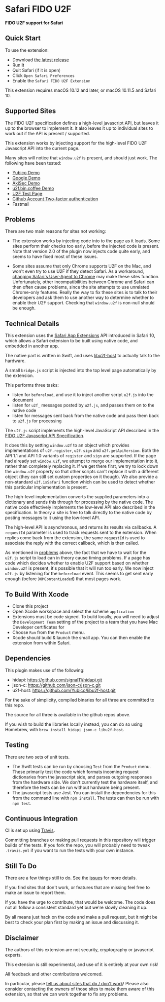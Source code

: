 # Safari FIDO U2F

**FIDO U2F support for Safari**

## Quick Start

To use the extension:

- Download [the latest release](https://github.com/Safari-FIDO-U2F/Safari-FIDO-U2F/releases)
- Run It
- Quit Safari (if it is open)
- Click `Open Safari Preferences`
- Enable the `Safari FIDO U2F Extension`

This extension requires macOS 10.12 and later, or macOS 10.11.5 and Safari 10.

## Supported Sites

The FIDO U2F specification defines a high-level javascript API, but leaves it up to the browser to implement it. It also leaves it up to individual sites
to work out if the API is present / supported.

This extension works by injecting support for the high-level FIDO U2F Javascript API into the current page.

Many sites will notice that `window.u2f` is present, and should just work. The following have been tested:

- [Yubico Demo](https://demo.yubico.com/u2f)
- [Google Demo](https://crxjs-dot-u2fdemo.appspot.com)
- [AkiSec Demo](https://akisec.com/demo/)
- [u2f.bin.coffee Demo](https://u2f.bin.coffee)
- [U2F Test Page](https://alexander.sagen.me/u2f-test-page/)
- [Github Account Two-factor authentication](https://help.github.com/articles/configuring-two-factor-authentication-via-fido-u2f/)
- Fastmail

## Problems

There are two main reasons for sites not working:

- The extension works by injecting code into to the page as it loads. Some sites perform their checks too early, before the injected code is present. Note that version 2.0 of the plugin now injects code quite early, and seems to have fixed most of these issues. 

- Some sites assume that only Chrome supports U2F on the Mac, and won't even try to use U2F if they detect Safari. As a workaround, [changing Safari's User-Agent to Chrome](http://www.howtogeek.com/211961/how-to-change-safaris-user-agent-in-os-x/) may make these sites function. Unfortunately, other incompatibilities between Chrome and Safari can then often cause problems, since the site attempts to use unrelated Chrome-only features. Really the way to fix these sites is to talk to their developers and ask them to use another way to determine whether to enable their U2F support. Checking that `window.u2f` is non-null should be enough. 


## Technical Details

This extension uses the [Safari App Extensions](https://developer.apple.com/library/prerelease/content/documentation/NetworkingInternetWeb/Conceptual/SafariAppExtension_PG/index.html#//apple_ref/doc/uid/TP40017319-CH15-SW1) API introduced in Safari 10, which allows a Safari extension to be built using native code, and embedded in another app.

The native part is written in Swift, and uses [libu2f-host](https://github.com/Yubico/libu2f-host) to actually talk to the hardware.

A small `bridge.js` script is injected into the top level page automatically by the extension.

This performs three tasks:
- listen for `beforeload`, and use it to inject another script `u2f.js` into the document
- listen for `u2f_` messages posted by `u2f.js`, and passes them on to the native code
- listen for messages sent back from the native code and pass them back to `u2f.js` for processing

The `u2f.js` script implements the high-level JavaScript API described in the [FIDO U2F Javascript API Specification](https://fidoalliance.org/specs/fido-u2f-v1.0-nfc-bt-amendment-20150514/fido-u2f-javascript-api.html). 

It does this by setting `window.u2f` to an object which provides implementations of `u2f.register`,  `u2f.sign` and `u2f.getApiVersion`. Both the API 1.1 and API 1.0 variants of `register` and `sign` are supported. If the page had already set `window.u2f`, we attempt to merge our implementation into it, rather than completely replacing it. If we get there first, we try to lock down the `window.u2f` property so that other scripts can't replace it with a different object (they can still set custom properties on it though). We also provide a non-standard `u2f.isSafari` function which can be used to detect whether this particular implementation is present.
 
The high-level implementation converts the supplied parameters into a dictionary and sends this through for processing by the native code. The native code effectively implements the low-level API also described in the specification. In theory a site is free to talk directly to the native code by posting messages to it using the low-level API. 

The high-level API is asynchronous, and returns its results via callbacks. A `requestId` parameter is used to track requests sent to the extension. When replies come back from the extension, the same `requestId` is used to associate the reply with the correct callback, which is then called.  

As mentioned in [problems](#problems) above, the fact that we have to wait for the `u2f.js` script to load can in theory cause timing problems. If a page has code which decides whether to enable U2F support based on whether `window.u2f` is present, it's possible that it will run too early. We now inject `u2f.js` by listening for the `beforeload` event. This seems to get sent early enough (before `DOMContentLoaded`) that most pages work. 

## To Build With Xcode

- Clone this project
- Open Xcode workspace and select the scheme `application`
- Extensions must be code signed. To build locally, you will need to adjust the `Development Team` setting of the project to a team that you have Mac Developer certificates for
- Choose `Run` from the `Product` menu.
- Xcode should build & launch the small app. You can then enable the extension from within Safari.

## Dependencies

This plugin makes use of the following:

- hidapi: https://github.com/signal11/hidapi.git
- json-c: https://github.com/json-c/json-c.git
- u2f-host: https://github.com/Yubico/libu2f-host.git

For the sake of simplicity, compiled binaries for all three are committed to this repo.

The source for all three is available in the github repos above.

If you wish to build the libraries locally instead, you can do so using Homebrew, with `brew install hidapi json-c libu2f-host`.

## Testing

There are two sets of unit tests.

- The Swift tests can be run by choosing `Test` from the `Product` menu. These primarily test the code which formats incoming request dictionaries from the javascript side, and parses outgoing responses from the hardware side. We don't currently test the hardware itself, and therefore the tests can be run without hardware being present.
- The javascript tests use Jest. You can install the dependencies for this from the command line with `npm install`. The tests can then be run with `npm test`.  

## Continuous Integration

CI is set up using [Travis](https://travis-ci.org/Safari-FIDO-U2F/Safari-FIDO-U2F). 

Committing branches or making pull requests in this repository will trigger builds of the tests. If you fork the repo, you will probably need to tweak `.travis.yml` if you want to run the tests with your own instance.


## Still To Do

There are a few things still to do. See the [issues](https://github.com/Safari-FIDO-U2F/Safari-FIDO-U2F/issues) for more details.

If you find sites that don't work, or features that are missing feel free to make an issue to report them.

If you have the urge to contribute, that would be welcome. The code does not all follow a consistent standard yet but we're slowly cleaning it up. 

By all means just hack on the code and make a pull request, but it might be best to check your plan first by making an issue and discussing it. 

## Disclaimer

The authors of this extension are not security, cryptography or javascript experts.

This extension is still experimental, and use of it is entirely at your own risk!

All feedback and other contributions welcomed.

In particular, please [tell us about sites that do / don't work](https://github.com/Safari-FIDO-U2F/Safari-FIDO-U2F/issues)! Please also consider contacting the owners of those sites to make them aware of this extension, so that we can work together to fix any problems.
